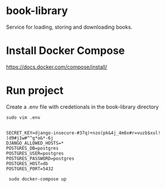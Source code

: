 # book-library
Service for loading, storing and downloading books.

# Install Docker Compose  
https://docs.docker.com/compose/install/    

# Run project
<p>Create a .env file with credetionals in the book-library directory</p>  
<pre><code>sudo vim .env</code></pre>
<pre><code>  
SECRET_KEY=django-insecure-#37q)+nzo(pk&4j_4m6x#r=vuzb$xul!(d9#j1w#^^g*o&*-6j  
DJANGO_ALLOWED_HOSTS=*  
POSTGRES_DB=postgres  
POSTGRES_USER=postgres  
POSTGRES_PASSWORD=postgres  
POSTGRES_HOST=db  
POSTGRES_PORT=5432
</code></pre>   
<pre><code> sudo docker-compose up</code></pre>  